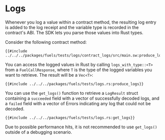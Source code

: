 # Logs

Whenever you log a value within a contract method, the resulting log entry is added to the log receipt and the variable type is recorded in the contract's ABI. The SDK lets you parse those values into Rust types.

Consider the following contract method:

```rust,ignore
{{#include ../../../packages/fuels/tests/logs/contract_logs/src/main.sw:produce_logs}}
```

You can access the logged values in Rust by calling `logs_with_type::<T>` from a `FuelCallResponse`, where `T` is the type of the logged variables you want to retrieve. The result will be a `Vec<T>`:

```rust,ignore
{{#include ../../../packages/fuels/tests/logs.rs:produce_logs}}
```

You can use the `get_logs()` function to retrieve a `LogResult` struct containing a `succeeded` field with a vector of successfully decoded logs, and a `failed` field with a vector of Errors indicating any log that could not be decoded.
```rust, ignore
{{#include ../../../packages/fuels/tests/logs.rs:get_logs}}
```

Due to possible performance hits, it is not recommended to use `get_logs()` outside of a debugging scenario.
